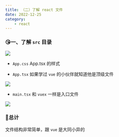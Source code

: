 ```yaml
---
title: （二）了解 react 文件
date: 2022-12-25
category:
    - react
---
```


### 😘一、了解 `src` 目录

![](https://image.zswei.xyz/img/202212251747043.png)

- `App.css` App.tsx 的样式

- `App.tsx` 如果学过 `vue` 的小伙伴就知道他是顶级文件

![](https://image.zswei.xyz/img/202212251749506.png)

- `main.tsx` 和 `vuex` 一样是入口文件

![](https://image.zswei.xyz/img/202212251749452.png)

### 🤩总计
文件结构非常简单，跟 `vue` 是大同小异的